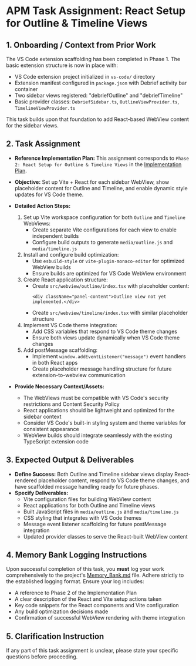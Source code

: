 # APM Task Assignment: React Setup for Outline & Timeline Views

## 1. Onboarding / Context from Prior Work

The VS Code extension scaffolding has been completed in Phase 1. The basic extension structure is now in place with:
* VS Code extension project initialized in `vs-code/` directory
* Extension manifest configured in `package.json` with Debrief activity bar container
* Two sidebar views registered: "debriefOutline" and "debriefTimeline" 
* Basic provider classes: `DebriefSidebar.ts`, `OutlineViewProvider.ts`, `TimelineViewProvider.ts`

This task builds upon that foundation to add React-based WebView content for the sidebar views.

## 2. Task Assignment

* **Reference Implementation Plan:** This assignment corresponds to `Phase 2: React Setup for Outline & Timeline Views` in the [Implementation Plan](../../vs-code/docs/implement-skeleton.md).
* **Objective:** Set up Vite + React for each sidebar WebView, show placeholder content for Outline and Timeline, and enable dynamic style updates for VS Code theme.

* **Detailed Action Steps:**
  1. Set up Vite workspace configuration for both `Outline` and `Timeline` WebViews:
     * Create separate Vite configurations for each view to enable independent builds
     * Configure build outputs to generate `media/outline.js` and `media/timeline.js`
  2. Install and configure build optimization:
     * Use `esbuild-style` or `vite-plugin-monaco-editor` for optimized WebView builds
     * Ensure builds are optimized for VS Code WebView environment
  3. Create React application structure:
     * Create `src/webview/outline/index.tsx` with placeholder content:
       ```tsx
       <div className="panel-content">Outline view not yet implemented.</div>
       ```
     * Create `src/webview/timeline/index.tsx` with similar placeholder structure
  4. Implement VS Code theme integration:
     * Add CSS variables that respond to VS Code theme changes
     * Ensure both views update dynamically when VS Code theme changes
  5. Add postMessage scaffolding:
     * Implement `window.addEventListener("message")` event handlers in both React apps
     * Create placeholder message handling structure for future extension-to-webview communication

* **Provide Necessary Context/Assets:**
  * The WebViews must be compatible with VS Code's security restrictions and Content Security Policy
  * React applications should be lightweight and optimized for the sidebar context
  * Consider VS Code's built-in styling system and theme variables for consistent appearance
  * WebView builds should integrate seamlessly with the existing TypeScript extension code

## 3. Expected Output & Deliverables

* **Define Success:** Both Outline and Timeline sidebar views display React-rendered placeholder content, respond to VS Code theme changes, and have scaffolded message handling ready for future phases.
* **Specify Deliverables:**
  * Vite configuration files for building WebView content
  * React applications for both Outline and Timeline views
  * Built JavaScript files in `media/outline.js` and `media/timeline.js`
  * CSS styling that integrates with VS Code themes
  * Message event listener scaffolding for future postMessage integration
  * Updated provider classes to serve the React-built WebView content

## 4. Memory Bank Logging Instructions

Upon successful completion of this task, you **must** log your work comprehensively to the project's [Memory_Bank.md](../../Memory_Bank.md) file. Adhere strictly to the established logging format. Ensure your log includes:
* A reference to Phase 2 of the Implementation Plan
* A clear description of the React and Vite setup actions taken
* Key code snippets for the React components and Vite configuration
* Any build optimization decisions made
* Confirmation of successful WebView rendering with theme integration

## 5. Clarification Instruction

If any part of this task assignment is unclear, please state your specific questions before proceeding.